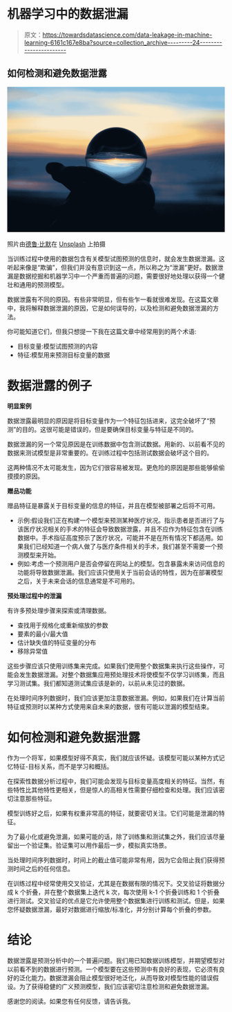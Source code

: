 # 机器学习中的数据泄漏

> 原文：<https://towardsdatascience.com/data-leakage-in-machine-learning-6161c167e8ba?source=collection_archive---------24----------------------->

## 如何检测和避免数据泄露

![](img/ab0107d678062e1e5a21eecc87261d41.png)

照片由[德鲁·比默](https://unsplash.com/@drew_beamer?utm_source=unsplash&utm_medium=referral&utm_content=creditCopyText)在 [Unsplash](https://unsplash.com/s/photos/future?utm_source=unsplash&utm_medium=referral&utm_content=creditCopyText) 上拍摄

当训练过程中使用的数据包含有关模型试图预测的信息时，就会发生数据泄漏。这听起来像是“欺骗”，但我们并没有意识到这一点，所以称之为“泄漏”更好。数据泄漏是数据挖掘和机器学习中一个严重而普遍的问题，需要很好地处理以获得一个健壮和通用的预测模型。

数据泄露有不同的原因。有些非常明显，但有些乍一看就很难发现。在这篇文章中，我将解释数据泄漏的原因，它是如何误导的，以及检测和避免数据泄漏的方法。

你可能知道它们，但我只想提一下我在这篇文章中经常用到的两个术语:

*   目标变量:模型试图预测的内容
*   特征:模型用来预测目标变量的数据

# **数据泄露的例子**

**明显案例**

数据泄露最明显的原因是将目标变量作为一个特征包括进来，这完全破坏了“预测”的目的。这很可能是错误的，但是要确保目标变量与特征是不同的。

数据泄漏的另一个常见原因是在训练数据中包含测试数据。用新的、以前看不见的数据来测试模型是非常重要的。在训练过程中包括测试数据会破坏这个目的。

这两种情况不太可能发生，因为它们很容易被发现。更危险的原因是那些能够偷偷摸摸的原因。

**赠品功能**

赠品特征是暴露关于目标变量的信息的特征，并且在模型被部署之后将不可用。

*   示例:假设我们正在构建一个模型来预测某种医疗状况。指示患者是否进行了与该医疗状况相关的手术的特征会导致数据泄露，并且不应作为特征包含在训练数据中。手术指征高度预示了医疗状况，可能并不是在所有情况下都适用。如果我们已经知道一个病人做了与医疗条件相关的手术，我们甚至不需要一个预测模型来开始。
*   例如:考虑一个预测用户是否会停留在网站上的模型。包含暴露未来访问信息的功能将导致数据泄漏。我们应该只使用关于当前会话的特性，因为在部署模型之后，关于未来会话的信息通常是不可用的。

**预处理过程中的泄漏**

有许多预处理步骤来探索或清理数据。

*   查找用于规格化或重新缩放的参数
*   要素的最小/最大值
*   估计缺失值的特征变量的分布
*   移除异常值

这些步骤应该只使用训练集来完成。如果我们使用整个数据集来执行这些操作，可能会发生数据泄漏。对整个数据集应用预处理技术将使模型不仅学习训练集，而且学习测试集。我们都知道测试集应该是新的，以前从未见过的数据。

在处理时间序列数据时，我们应该更加注意数据泄漏。例如，如果我们在计算当前特征或预测时以某种方式使用来自未来的数据，很有可能以泄漏的模型结束。

# **如何检测和避免数据泄露**

作为一个将军，如果模型好得不真实，我们就应该怀疑。该模型可能以某种方式记忆特征-目标关系，而不是学习和概括。

在探索性数据分析过程中，我们可能会发现与目标变量高度相关的特征。当然，有些特性比其他特性更相关，但是惊人的高相关性需要仔细检查和处理。我们应该密切注意那些特征。

模型训练好之后，如果有权重非常高的特征，就要密切关注。它们可能是泄漏的特征。

为了最小化或避免泄漏，如果可能的话，除了训练集和测试集之外，我们应该尽量留出一个验证集。验证集可以用作最后一步，模拟真实场景。

当处理时间序列数据时，时间上的截止值可能非常有用，因为它会阻止我们获得预测时间之后的任何信息。

在训练过程中经常使用交叉验证，尤其是在数据有限的情况下。交叉验证将数据分成 k 个折叠，并在整个数据集上迭代 k 次，每次使用 k-1 个折叠训练和 1 个折叠进行测试。交叉验证的优点是它允许使用整个数据集进行训练和测试。但是，如果您怀疑数据泄漏，最好对数据进行缩放/标准化，并分别计算每个折叠的参数。

# **结论**

数据泄露是预测分析中的一个普遍问题。我们用已知数据训练模型，并期望模型对以前看不到的数据进行预测。一个模型要在这些预测中有良好的表现，它必须有良好的泛化能力。数据泄漏会阻止模型很好地泛化，从而导致对模型性能的错误假设。为了获得稳健的广义预测模型，我们应该密切注意检测和避免数据泄漏。

感谢您的阅读。如果您有任何反馈，请告诉我。